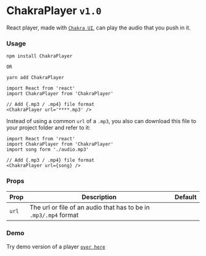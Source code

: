 # ChakraPlayer  `v1.0`
React player, made with [`Chakra UI`](https://chakra-ui.com/), can play the audio that you push in it.

### Usage

```shell
npm install ChakraPlayer 

OR

yarn add ChakraPlayer
```

```shell
import React from 'react'
import ChakraPlayer from 'ChakraPlayer'

// Add {.mp3 / .mp4} file format
<ChakraPlayer url='****.mp3' />
```

Instead of using a common `url` of a `.mp3`, you also can download this file to your project folder and refer to it:

```shell 
import React from 'react'
import ChakraPlayer from 'ChakraPlayer'
import song form './audio.mp3'

// Add {.mp3 / .mp4} file format
<ChakraPlayer url={song} />
```

### Props

Prop | Description | Default
---- | ----------- | -------
`url` | The url or file of an audio that has to be in `.mp3/.mp4` format

### Demo

Try demo version of a player [`over here`](https://greendevald1523.github.io/player/)
